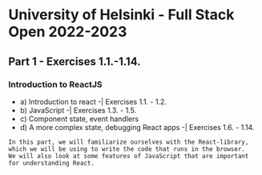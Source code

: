 # University of Helsinki - Full Stack Open 2022-2023

## Part 1 - Exercises 1.1.-1.14.
### Introduction to ReactJS
- a) Introduction to react -| Exercises 1.1. - 1.2.
- b) JavaScript -| Exercises 1.3. - 1.5.
- c) Component state, event handlers
- d) A more complex state, debugging React apps -| Exercises 1.6. - 1.14.

~~~ 
In this part, we will familiarize ourselves with the React-library, 
which we will be using to write the code that runs in the browser. 
We will also look at some features of JavaScript that are important
for understanding React.
~~~